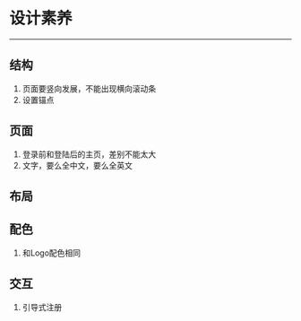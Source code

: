 # 设计素养
---
## 结构

1. 页面要竖向发展，不能出现横向滚动条
2. 设置锚点

## 页面

1. 登录前和登陆后的主页，差别不能太大
2. 文字，要么全中文，要么全英文

## 布局



## 配色

1. 和Logo配色相同



## 交互

1. 引导式注册









